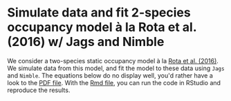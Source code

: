 # Simulate data and fit 2-species occupancy model à la Rota et al. (2016) w/ Jags and Nimble

We consider a two-species static occupancy model à la [Rota et al. (2016)](https://besjournals.onlinelibrary.wiley.com/doi/full/10.1111/2041-210X.12587). We simulate data from this model, and fit the model to these data using `Jags` and `Nimble`.
The equations below do no display well, you'd rather have a look to the [PDF file](https://github.com/oliviergimenez/bayes2speciesoccupancy/blob/master/simul_rota.pdf). With the [Rmd file](https://github.com/oliviergimenez/bayes2speciesoccupancy/blob/master/simul_rota.Rmd), you can run the code in RStudio and reproduce the results.
